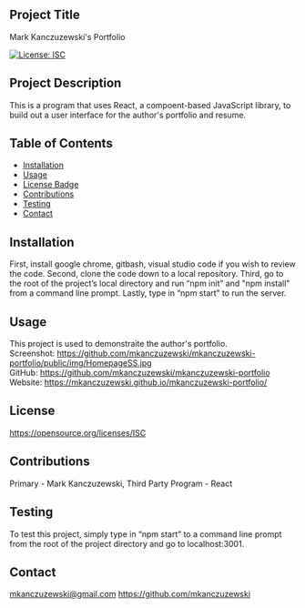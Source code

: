## Project Title
Mark Kanczuzewski's Portfolio

[![License: ISC](https://img.shields.io/badge/License-ISC-blue.svg)](https://opensource.org/licenses/ISC) 

## Project Description
This is a program that uses React, a compoent-based JavaScript library, to build out a user interface for the author's portfolio and resume. 

## Table of Contents
* [Installation](#installation)
* [Usage](#usage)
* [License Badge](#license)
* [Contributions](#contributions)
* [Testing](#testing)
* [Contact](#contact)

## Installation
First, install google chrome, gitbash, visual studio code if you wish to review the code. Second, clone the code down to a local repository.  Third, go to the root of the project’s local directory and run “npm init” and "npm install" from a command line prompt. Lastly, type in “npm start” to run the server. 

## Usage
This project is used to demonstraite the author's portfolio. <br />
Screenshot: https://github.com/mkanczuzewski/mkanczuzewski-portfolio/public/img/HomepageSS.jpg <br />
GitHub: https://github.com/mkanczuzewski/mkanczuzewski-portfolio <br />
Website: https://mkanczuzewski.github.io/mkanczuzewski-portfolio/

## License
https://opensource.org/licenses/ISC

## Contributions
Primary - Mark Kanczuzewski, Third Party Program - React

## Testing
To test this project, simply type in “npm start” to a command line prompt from the root of the project directory and go to localhost:3001. 

## Contact
mkanczuzewski@gmail.com
https://github.com/mkanczuzewski 
